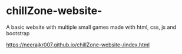 # chillZone-website-
A basic website with multiple small games made with html, css, js and bootstrap

https://neerajkr007.github.io/chillZone-website-/index.html
